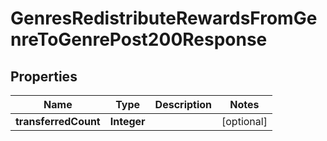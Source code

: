 

# GenresRedistributeRewardsFromGenreToGenrePost200Response


## Properties

| Name | Type | Description | Notes |
|------------ | ------------- | ------------- | -------------|
|**transferredCount** | **Integer** |  |  [optional] |




